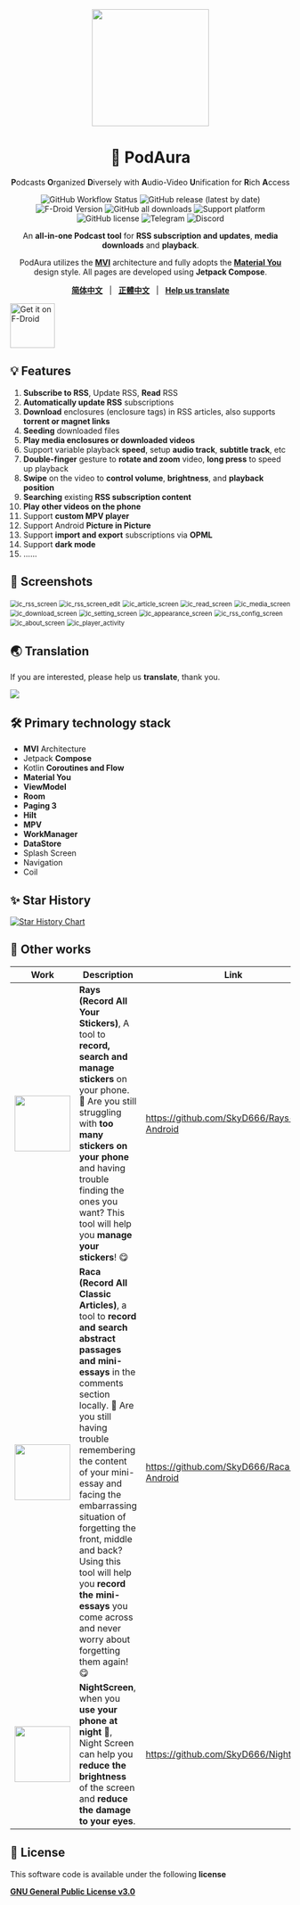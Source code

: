 <div align="center">
    <div>
        <img src="doc/image/PodAura.svg" style="height: 210px"/>
    </div>
    <h1>🥰 PodAura</h1>
    <p><b>P</b>odcasts <b>O</b>rganized <b>D</b>iversely with <b>A</b>udio-Video <b>U</b>nification for <b>R</b>ich <b>A</b>ccess</p>
    <p>
        <a href="https://github.com/SkyD666/PodAura/actions" style="text-decoration:none">
            <img src="https://img.shields.io/github/actions/workflow/status/SkyD666/PodAura/pre_release.yml?branch=master&style=for-the-badge" alt="GitHub Workflow Status"  />
        </a>
        <a href="https://github.com/SkyD666/PodAura/releases/latest" style="text-decoration:none">
            <img src="https://img.shields.io/github/v/release/SkyD666/PodAura?display_name=release&style=for-the-badge" alt="GitHub release (latest by date)"/>
        </a>
        <a href="https://f-droid.org/packages/com.skyd.anivu/" style="text-decoration:none">
            <img src="https://img.shields.io/f-droid/v/com.skyd.anivu?style=for-the-badge&logo=F-Droid&color=1976d2" alt="F-Droid Version"/>
        </a>
        <a href="https://github.com/SkyD666/PodAura/releases/latest" style="text-decoration:none" >
            <img src="https://img.shields.io/github/downloads/SkyD666/PodAura/total?style=for-the-badge" alt="GitHub all downloads"/>
        </a>
        <a href="https://www.android.com/versions/nougat-7-0" style="text-decoration:none" >
            <img src="https://img.shields.io/badge/Android 7.0+-brightgreen?style=for-the-badge&logo=android&logoColor=white" alt="Support platform"/>
        </a>
        <a href="https://github.com/SkyD666/PodAura/blob/master/LICENSE" style="text-decoration:none" >
            <img src="https://img.shields.io/github/license/SkyD666/PodAura?style=for-the-badge" alt="GitHub license"/>
        </a>
        <a href="https://t.me/SkyD666Chat" style="text-decoration:none" >
            <img src="https://img.shields.io/badge/Telegram-2CA5E0?logo=telegram&logoColor=white&style=for-the-badge" alt="Telegram"/>
        </a>
        <a href="https://discord.gg/pEWEjeJTa3" style="text-decoration:none" >
            <img src="https://img.shields.io/discord/982522006819991622?color=5865F2&label=Discord&logo=discord&logoColor=white&style=for-the-badge" alt="Discord"/>
        </a>
    </p>
    <p>
        An <b>all-in-one Podcast tool</b> for <b>RSS subscription and updates</b>, <b>media downloads</b> and <b>playback</b>.
    </p>
    <p>
        PodAura utilizes the <b><a href="https://developer.android.com/topic/architecture#recommended-app-arch">MVI</a></b> architecture and fully adopts the <b><a href="https://m3.material.io/">Material You</a></b> design style. All pages are developed using <b>Jetpack Compose</b>.
    </p>
    <p>
        <b><a href="doc/readme/README-zh-rCN.md">简体中文</a></b>&nbsp&nbsp&nbsp|&nbsp&nbsp&nbsp<b><a href="doc/readme/README-zh-rTW.md">正體中文</a></b>&nbsp&nbsp&nbsp|&nbsp&nbsp&nbsp<b><a href="https://crowdin.com/project/anivu">Help us translate</a></b>
    </p>
</div>



<a href="https://f-droid.org/packages/com.skyd.anivu"><img src="https://fdroid.gitlab.io/artwork/badge/get-it-on.png" alt="Get it on F-Droid" height="80"></a>

## 💡 Features

1. **Subscribe to RSS**, Update RSS, **Read** RSS
2. **Automatically update RSS** subscriptions
3. **Download** enclosures (enclosure tags) in RSS articles, also supports **torrent or magnet links**
4. **Seeding** downloaded files
5. **Play media enclosures or downloaded videos**
6. Support variable playback **speed**, setup **audio track**, **subtitle track**, etc
7. **Double-finger** gesture to **rotate and zoom** video, **long press** to speed up playback
8. **Swipe** on the video to **control volume**, **brightness**, and **playback position**
9. **Searching** existing **RSS subscription content**
10. **Play other videos on the phone**
11. Support **custom MPV player**
12. Support Android **Picture in Picture**
13. Support **import and export** subscriptions via **OPML**
14. Support **dark mode**
15. ......

## 🤩 Screenshots

<img src="doc/image/en/ic_rss_screen.jpg" alt="ic_rss_screen" style="zoom:80%;" /> <img src="doc/image/en/ic_rss_screen_edit.jpg" alt="ic_rss_screen_edit" style="zoom:80%;" />
<img src="doc/image/en/ic_article_screen.jpg" alt="ic_article_screen" style="zoom:80%;" /> <img src="doc/image/en/ic_read_screen.jpg" alt="ic_read_screen" style="zoom:80%;" />
<img src="doc/image/en/ic_media_screen.jpg" alt="ic_media_screen" style="zoom:80%;" /> <img src="doc/image/en/ic_download_screen.jpg" alt="ic_download_screen" style="zoom:80%;" />
<img src="doc/image/en/ic_setting_screen.jpg" alt="ic_setting_screen" style="zoom:80%;" /> <img src="doc/image/en/ic_appearance_screen.jpg" alt="ic_appearance_screen" style="zoom:80%;" />
<img src="doc/image/en/ic_rss_config_screen.jpg" alt="ic_rss_config_screen" style="zoom:80%;" /> <img src="doc/image/en/ic_about_screen.jpg" alt="ic_about_screen" style="zoom:80%;" />
<img src="doc/image/en/ic_player_activity.jpg" alt="ic_player_activity" style="zoom:80%;" />

## 🌏 Translation

If you are interested, please help us **translate**, thank you.

<a title="Crowdin" target="_blank" href="https://crowdin.com/project/anivu"><img src="https://badges.crowdin.net/anivu/localized.svg"></a>

## 🛠 Primary technology stack

- **MVI** Architecture
- Jetpack **Compose**
- Kotlin ﻿**Coroutines and Flow**
- **Material You**
- **ViewModel**
- **Room**
- **Paging 3**
- **Hilt**
- **MPV**
- **WorkManager**
- **DataStore**
- Splash Screen
- Navigation
- Coil

## ✨ Star History

[![Star History Chart](https://api.star-history.com/svg?repos=SkyD666/PodAura)](https://star-history.com/?repos=SkyD666/PodAura#SkyD666/PodAura&Date)

## 🎈 Other works

<table>
<thead>
  <tr>
    <th>Work</th>
    <th>Description</th>
    <th>Link</th>
  </tr>
</thead>
<tbody>
  <tr>
    <td><img src="doc/image/Rays.svg" style="height: 100px"/></td>
    <td><b>Rays (Record All Your Stickers)</b>, A tool to <b>record, search and manage stickers</b> on your phone. 🥰 Are you still struggling with <b>too many stickers on your phone</b> and having trouble finding the ones you want? This tool will help you <b>manage your stickers</b>! 😋</td>
    <td><a href="https://github.com/SkyD666/Rays-Android">https://github.com/SkyD666/Rays-Android</a></td>
  </tr>
  <tr>
    <td><img src="doc/image/Raca.svg" style="height: 100px"/></td>
    <td><b>Raca (Record All Classic Articles)</b>, a tool to <b>record and search abstract passages and mini-essays</b> in the comments section locally. 🤗 Are you still having trouble remembering the content of your mini-essay and facing the embarrassing situation of forgetting the front, middle and back? Using this tool will help you <b>record the mini-essays</b> you come across and never worry about forgetting them again! 😋</td>
    <td><a href="https://github.com/SkyD666/Raca-Android">https://github.com/SkyD666/Raca-Android</a></td>
  </tr>
  <tr>
    <td><img src="doc/image/NightScreen.svg" style="height: 100px"/></td>
    <td><b>NightScreen</b>, when you <b>use your phone at night</b> 🌙, Night Screen can help you <b>reduce the brightness</b> of the screen and <b>reduce the damage to your eyes</b>.</td>
    <td><a href="https://github.com/SkyD666/NightScreen">https://github.com/SkyD666/NightScreen</a></td>
  </tr>
</tbody>
</table>

## 📃 License

This software code is available under the following **license**

[**GNU General Public License v3.0**](LICENSE)
